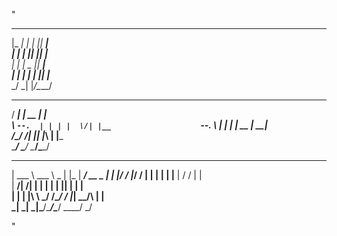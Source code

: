 "
_____ _   _  _____                        
|_   _| | | ||  ___|                       
  | | | |_| || |__                         
  | | |  _  ||  __|                        
  | | | | | || |___                        
  \_/ \_| |_/\____/                        
                                           
                                           
 _____ _____ _____  _____                  
/  ___|_   _|  __ \|  ___|                 
\ `--.  | | | |  \/| |__                   
 `--. \ | | | | __ |  __|                  
/\__/ /_| |_| |_\ \| |___                  
\____/ \___/ \____/\____/                  
                                           
                                           
____________ _____   ___ _____ _____ _____ 
| ___ \ ___ \  _  | |_  |  ___/  __ \_   _|
| |_/ / |_/ / | | |   | | |__ | /  \/ | |  
|  __/|    /| | | |   | |  __|| |     | |  
| |   | |\ \\ \_/ /\__/ / |___| \__/\ | |  
\_|   \_| \_|\___/\____/\____/ \____/ \_/  
                                           
                                           
"
